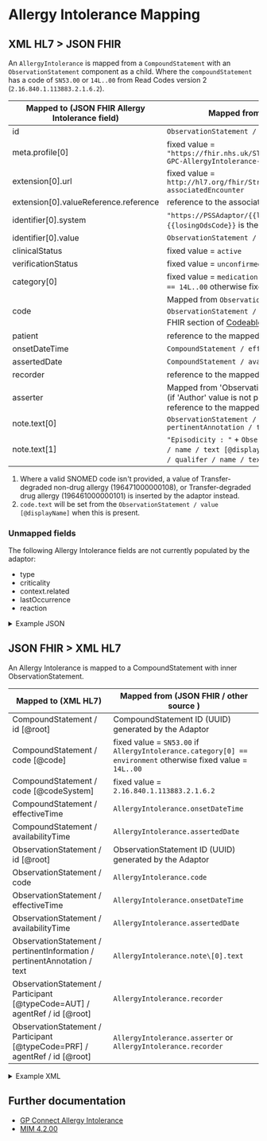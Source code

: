 # Allergy Intolerance Mapping

## XML HL7 > JSON FHIR

An `AllergyIntolerance` is mapped from a `CompoundStatement` with an `ObservationStatement` component as a child. Where 
the `compoundStatement` has a code of `SN53.00` or `14L..00` from Read Codes version 2 (`2.16.840.1.113883.2.1.6.2`).   

| Mapped to (JSON FHIR Allergy Intolerance field) | Mapped from (XML HL7 / other source)                                                                                                                                                                 |
| ----------------------------------------------- | ---------------------------------------------------------------------------------------------------------------------------------------------------------------------------------------------------- |
| id                                              | `ObservationStatement / id [@root] `                                                                                                                                                                 |
| meta.profile\[0]                                | fixed value = `"https://fhir.nhs.uk/STU3/StructureDefinition/CareConnect-GPC-AllergyIntolerance-1"`                                                                                                  |
| extension[0].url                                | fixed value = `http://hl7.org/fhir/StructureDefinition/encounter-associatedEncounter`                                                                                                                |
| extension[0].valueReference.reference           | reference to the associated [Encounter](../encounters/README.md)                                                                                                                                     |
| identifier\[0].system                           | `"https://PSSAdaptor/{{losingOdsCode}}"` - where the `{{losingOdsCode}}` is the ODS code of the losing practice                                                                                      |
| identifier\[0].value                            | `ObservationStatement / id [@root]`                                                                                                                                                                  |
| clinicalStatus                                  | fixed value = `active`                                                                                                                                                                               |
| verificationStatus                              | fixed value = `unconfirmed`                                                                                                                                                                          |
| category\[0]                                    | fixed value = `medication` if `CompoundStatement / code [@code] == 14L..00` otherwise fixed value = `environment`                                                                                    |
| code                                            | Mapped from `ObservationStatement / value` or `ObservationStatement / code` <sup>1</sup> as described in the XML > FHIR section of [Codeable Concept](../codeable%20concept/README.md). <sup>2</sup> |
| patient                                         | reference to the mapped [Patient](../patient/README.md)                                                                                                                                              |
| onsetDateTime                                   | `CompoundStatement / effectiveTime / low [@value]`                                                                                                                                                   |
| assertedDate                                    | `CompoundStatement / availabilityTime [@value]`                                                                                                                                                      |
| recorder                                        | reference to the mapped [Practitioner](../practitioners/README.md)                                                                                                                                   |
| asserter                                        | Mapped from 'ObservationStatement / Author' field otherwise (if 'Author' value is not provided) take it from Participant field, reference to the mapped [Practitioner](../practitioners/README.md)   |
| note.text\[0]                                   | `ObservationStatement / pertinentInformation / pertinentAnnotation / text`                                                                                                                           |
| note.text\[1]                                   | `"Episodicity : "` + `ObservationStatement / code / qualifer / name / text [@displayName]` + `ObservationStatement / code / qualifer / name / text / originalText`, where present                    |

1. Where a valid SNOMED code isn't provided, a value of Transfer-degraded non-drug allergy (196471000000108), 
or Transfer-degraded drug allergy (196461000000101) is inserted by the adaptor instead.
2. `code.text` will be set from the `ObservationStatement / value [@displayName]` when this is present. 

### Unmapped fields

The following Allergy Intolerance fields are not currently populated by the adaptor:
- type
- criticality
- context.related
- lastOccurrence
- reaction


<details>
    <summary>Example JSON</summary>

```
{
    "resource": {
        "resourceType": "AllergyIntolerance",
        "id": "allergy-observation-id",
        "meta": {
            "profile": [
                "https://fhir.nhs.uk/STU3/StructureDefinition/CareConnect-GPC-AllergyIntolerance-1"
            ]
        },
        "extension": [
            {
                "url": "http://hl7.org/fhir/StructureDefinition/encounter-associatedEncounter",
                "valueReference": {
                    "reference": "Encounter/2485BC20-90B4-11EC-B1E5-0800200C9A66"
                }
            }
        ],
        "identifier": [
            {
                "system": "https://PSSAdaptor/2167888433",
                "value": "allergy-observation-id"
            }
        ],
        "clinicalStatus": "active",
        "verificationStatus": "unconfirmed",
        "category": [
            "medication"
        ],
        "code": {
            "coding": [
                {
                    "extension": [
                        {
                            "url": "https://fhir.nhs.uk/STU3/StructureDefinition/Extension-coding-sctdescid",
                            "extension": [
                                {
                                    "url": "descriptionId",
                                    "valueId": "1488801013"
                                },
                                {
                                    "url": "descriptionDisplay",
                                    "valueString": "H/O: aspirin allergy"
                                }
                            ]
                        }
                    ],
                    "system": "http://snomed.info/sct",
                    "code": "395102008",
                    "display": "H/O: aspirin allergy"
                }
            ],
            "text": "H/O: aspirin allergy"
        },
        "patient": {
            "reference": "Patient/180b44bf-31d8-407b-b8ca-994a3f4a226c"
        },
        "onsetDateTime": "2010-01-13",
        "assertedDate": "2010-01-13",
        "recorder": {
            "reference": "Practitioner/9F2ABD26-1682-FDFE-1E88-19673307C67A"
        },
        "asserter": {
            "reference": "Practitioner/3707E1F0-9011-11EC-B1E5-0800200C9A66"
        },
        "note": [
            {
                "text": "Drug Allergy - Apsrin"
            }
        ]
    }
},
```
</details>

## JSON FHIR > XML HL7

An Allergy Intolerance is mapped to a CompoundStatement with inner ObservationStatement.

| Mapped to (XML HL7)                                                          | Mapped from (JSON FHIR / other source )                                                                      |
|------------------------------------------------------------------------------|--------------------------------------------------------------------------------------------------------------|
| CompoundStatement / id \[@root]                                              | CompoundStatement ID (UUID) generated by the Adaptor                                                         |
| CompoundStatement / code \[@code]                                            | fixed value = `SN53.00` if `AllergyIntolerance.category[0] == environment` otherwise fixed value = `14L..00` |
| CompoundStatement / code \[@codeSystem]                                      | fixed value = `2.16.840.1.113883.2.1.6.2`                                                                    |
| CompoundStatement / effectiveTime                                            | `AllergyIntolerance.onsetDateTime`                                                                           |
| CompoundStatement / availabilityTime                                         | `AllergyIntolerance.assertedDate`                                                                            |
| ObservationStatement / id \[@root]                                           | ObservationStatement ID (UUID) generated by the Adaptor                                                      |
| ObservationStatement / code                                                  | `AllergyIntolerance.code`                                                                                    |
| ObservationStatement / effectiveTime                                         | `AllergyIntolerance.onsetDateTime`                                                                           |
| ObservationStatement / availabilityTime                                      | `AllergyIntolerance.assertedDate`                                                                            |
| ObservationStatement / pertinentInformation / pertinentAnnotation / text     | `AllergyIntolerance.note\[0].text`                                                                           |
| ObservationStatement / Participant \[@typeCode=AUT] / agentRef / id \[@root] | `AllergyIntolerance.recorder`                                                                                |
| ObservationStatement / Participant \[@typeCode=PRF] / agentRef / id \[@root] | `AllergyIntolerance.asserter` or `AllergyIntolerance.recorder`                                               |

<details><summary>Example XML</summary>

```
<component typeCode="COMP">
	<CompoundStatement classCode="CATEGORY" moodCode="EVN">
		<id root="437D0657-7E09-4E9E-9320-49F160C19E67"/>
		<code code="14L..00" codeSystem="2.16.840.1.113883.2.1.6.2" displayName="H/O: drug allergy"/>
		<statusCode code="COMPLETE"/>
		<effectiveTime>
			<center value="20100630"/>
		</effectiveTime>
		<availabilityTime value="20100630" />
		<component typeCode="COMP" contextConductionInd="true">
			<ObservationStatement classCode="OBS" moodCode="ENV">
				<id root="966804FE-5DE8-46C4-9EA5-CEB0EBFAAD81"/>
				<code code="811091000006112" codeSystem="2.16.840.1.113883.2.1.3.2.4.15" displayName="Allergy to penicillin">
					<originalText>Allergy to penicillin</originalText>
				</code>
				<statusCode code="COMPLETE"/>
				<effectiveTime>
					<center value="20100630"/>
				</effectiveTime>
				<availabilityTime value="20100630" />
				<pertinentInformation typeCode="PERT">
					<sequenceNumber value="+1"/>
					<pertinentAnnotation classCode="OBS" moodCode="EVN">
						<text>Status: Active This is a note</text>
					</pertinentAnnotation>
				</pertinentInformation>
				<author typeCode="AUT" contextControlCode="OP">
					<time value="20231004123014" />
					<agentRef classCode="AGNT">
						<id root="E7E7B550-09EF-BE85-C20F-34598014166C" />
					</agentRef>
				</author>
				<Participant typeCode="AUT" contextControlCode="OP">
					<agentRef classCode="AGNT">
						<id root="0BA5C685-D2AA-4E82-8857-484CC3B2CCD8"/>
					</agentRef>
				</Participant>
				<Participant typeCode="PRF" contextControlCode="OP">
					<agentRef classCode="AGNT">
						<id root="0BA5C685-D2AA-4E82-8857-484CC3B2CCD8"/>
					</agentRef>
				</Participant>
			</ObservationStatement>
		</component>
	</CompoundStatement>
</component>
```
</details>

## Further documentation

- [GP Connect Allergy Intolerance](https://developer.nhs.uk/apis/gpconnect-1-6-0/accessrecord_structured_development_allergyintolerance.html)
- [MIM 4.2.00](https://data.developer.nhs.uk/dms/mim/4.2.00/Index.htm) 
